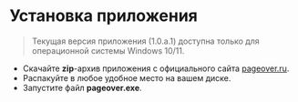 # Установка приложения

> Текущая версия приложения (1.0.a.1) доступна только для операционной системы Windows 10/11.

* Скачайте **zip**-архив приложения с официального сайта [pageover.ru](https://pageover.ru/ "Скачать").
* Распакуйте в любое удобное место на вашем диске.
* Запустите файл **pageover.exe**.